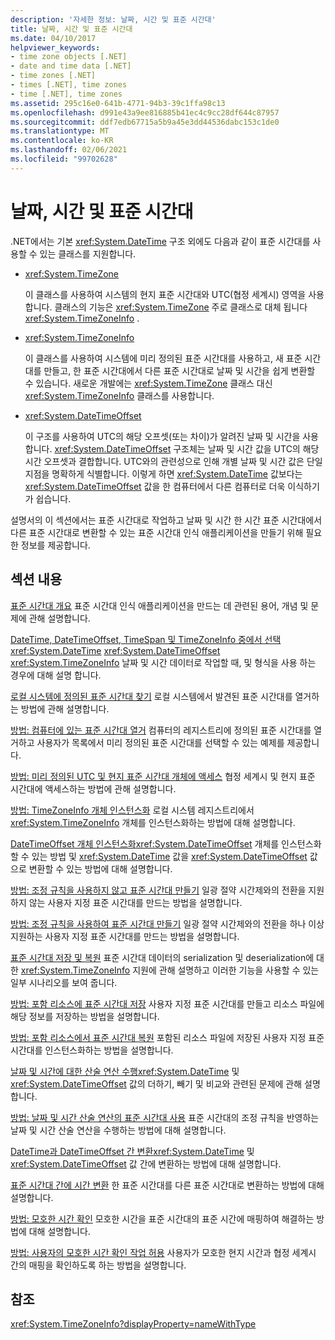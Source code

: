 ```yaml
---
description: '자세한 정보: 날짜, 시간 및 표준 시간대'
title: 날짜, 시간 및 표준 시간대
ms.date: 04/10/2017
helpviewer_keywords:
- time zone objects [.NET]
- date and time data [.NET]
- time zones [.NET]
- times [.NET], time zones
- time [.NET], time zones
ms.assetid: 295c16e0-641b-4771-94b3-39c1ffa98c13
ms.openlocfilehash: d991e43a9ee816885b41ec4c9cc28df644c87957
ms.sourcegitcommit: ddf7edb67715a5b9a45e3dd44536dabc153c1de0
ms.translationtype: MT
ms.contentlocale: ko-KR
ms.lasthandoff: 02/06/2021
ms.locfileid: "99702628"
---
```

# <a name="dates-times-and-time-zones"></a>날짜, 시간 및 표준 시간대

.NET에서는 기본 <xref:System.DateTime> 구조 외에도 다음과 같이 표준 시간대를 사용할 수 있는 클래스를 지원합니다.

* <xref:System.TimeZone>

  이 클래스를 사용하여 시스템의 현지 표준 시간대와 UTC(협정 세계시) 영역을 사용합니다. 클래스의 기능은 <xref:System.TimeZone> 주로 클래스로 대체 됩니다 <xref:System.TimeZoneInfo> .

* <xref:System.TimeZoneInfo>

  이 클래스를 사용하여 시스템에 미리 정의된 표준 시간대를 사용하고, 새 표준 시간대를 만들고, 한 표준 시간대에서 다른 표준 시간대로 날짜 및 시간을 쉽게 변환할 수 있습니다. 새로운 개발에는 <xref:System.TimeZone> 클래스 대신 <xref:System.TimeZoneInfo> 클래스를 사용합니다.

* <xref:System.DateTimeOffset>

  이 구조를 사용하여 UTC의 해당 오프셋(또는 차이)가 알려진 날짜 및 시간을 사용합니다. <xref:System.DateTimeOffset> 구조체는 날짜 및 시간 값을 UTC의 해당 시간 오프셋과 결합합니다. UTC와의 관련성으로 인해 개별 날짜 및 시간 값은 단일 지점을 명확하게 식별합니다. 이렇게 하면 <xref:System.DateTime> 값보다는 <xref:System.DateTimeOffset> 값을 한 컴퓨터에서 다른 컴퓨터로 더욱 이식하기가 쉽습니다.

설명서의 이 섹션에서는 표준 시간대로 작업하고 날짜 및 시간 한 시간 표준 시간대에서 다른 표준 시간대로 변환할 수 있는 표준 시간대 인식 애플리케이션을 만들기 위해 필요한 정보를 제공합니다.

## <a name="in-this-section"></a>섹션 내용

[표준 시간대 개요](time-zone-overview.md) 표준 시간대 인식 애플리케이션을 만드는 데 관련된 용어, 개념 및 문제에 관해 설명합니다.

[DateTime, DateTimeOffset, TimeSpan 및 TimeZoneInfo 중에서 선택](choosing-between-datetime.md) <xref:System.DateTime> <xref:System.DateTimeOffset> <xref:System.TimeZoneInfo> 날짜 및 시간 데이터로 작업할 때, 및 형식을 사용 하는 경우에 대해 설명 합니다.

[로컬 시스템에 정의된 표준 시간대 찾기](finding-the-time-zones-on-local-system.md) 로컬 시스템에서 발견된 표준 시간대를 열거하는 방법에 관해 설명합니다.

[방법: 컴퓨터에 있는 표준 시간대 열거](enumerate-time-zones.md) 컴퓨터의 레지스트리에 정의된 표준 시간대를 열거하고 사용자가 목록에서 미리 정의된 표준 시간대를 선택할 수 있는 예제를 제공합니다.

[방법: 미리 정의된 UTC 및 현지 표준 시간대 개체에 액세스](access-utc-and-local.md) 협정 세계시 및 현지 표준 시간대에 액세스하는 방법에 관해 설명합니다.

[방법: TimeZoneInfo 개체 인스턴스화](instantiate-time-zone-info.md) 로컬 시스템 레지스트리에서 <xref:System.TimeZoneInfo> 개체를 인스턴스화하는 방법에 대해 설명합니다.

[DateTimeOffset 개체 인스턴스화](instantiating-a-datetimeoffset-object.md)<xref:System.DateTimeOffset> 개체를 인스턴스화할 수 있는 방법 및 <xref:System.DateTime> 값을 <xref:System.DateTimeOffset> 값으로 변환할 수 있는 방법에 대해 설명합니다.

[방법: 조정 규칙을 사용하지 않고 표준 시간대 만들기](create-time-zones-without-adjustment-rules.md) 일광 절약 시간제와의 전환을 지원하지 않는 사용자 지정 표준 시간대를 만드는 방법을 설명합니다.

[방법: 조정 규칙을 사용하여 표준 시간대 만들기](create-time-zones-with-adjustment-rules.md) 일광 절약 시간제와의 전환을 하나 이상 지원하는 사용자 지정 표준 시간대를 만드는 방법을 설명합니다.

[표준 시간대 저장 및 복원](saving-and-restoring-time-zones.md) 표준 시간대 데이터의 serialization 및 deserialization에 대한 <xref:System.TimeZoneInfo> 지원에 관해 설명하고 이러한 기능을 사용할 수 있는 일부 시나리오를 보여 줍니다.

[방법: 포함 리소스에 표준 시간대 저장](save-time-zones-to-an-embedded-resource.md) 사용자 지정 표준 시간대를 만들고 리소스 파일에 해당 정보를 저장하는 방법을 설명합니다.

[방법: 포함 리소스에서 표준 시간대 복원](restore-time-zones-from-an-embedded-resource.md) 포함된 리소스 파일에 저장된 사용자 지정 표준 시간대를 인스턴스화하는 방법을 설명합니다.

[날짜 및 시간에 대한 산술 연산 수행](performing-arithmetic-operations.md)<xref:System.DateTime> 및 <xref:System.DateTimeOffset> 값의 더하기, 빼기 및 비교와 관련된 문제에 관해 설명합니다.

[방법: 날짜 및 시간 산술 연산의 표준 시간대 사용](use-time-zones-in-arithmetic.md) 표준 시간대의 조정 규칙을 반영하는 날짜 및 시간 산술 연산을 수행하는 방법에 대해 설명합니다.

[DateTime과 DateTimeOffset 간 변환](converting-between-datetime-and-offset.md)<xref:System.DateTime> 및 <xref:System.DateTimeOffset> 값 간에 변환하는 방법에 대해 설명합니다.

[표준 시간대 간에 시간 변환](converting-between-time-zones.md) 한 표준 시간대를 다른 표준 시간대로 변환하는 방법에 대해 설명합니다.

[방법: 모호한 시간 확인](resolve-ambiguous-times.md) 모호한 시간을 표준 시간대의 표준 시간에 매핑하여 해결하는 방법에 대해 설명합니다.

[방법: 사용자의 모호한 시간 확인 작업 허용](let-users-resolve-ambiguous-times.md) 사용자가 모호한 현지 시간과 협정 세계시 간의 매핑을 확인하도록 하는 방법을 설명합니다.

## <a name="reference"></a>참조

<xref:System.TimeZoneInfo?displayProperty=nameWithType>
